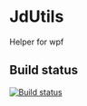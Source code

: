 # JdUtils
Helper for wpf

## Build status
[![Build status](https://ci.appveyor.com/api/projects/status/y0f087libe46irqw?svg=true)](https://ci.appveyor.com/project/duchacekjan/jdutils)